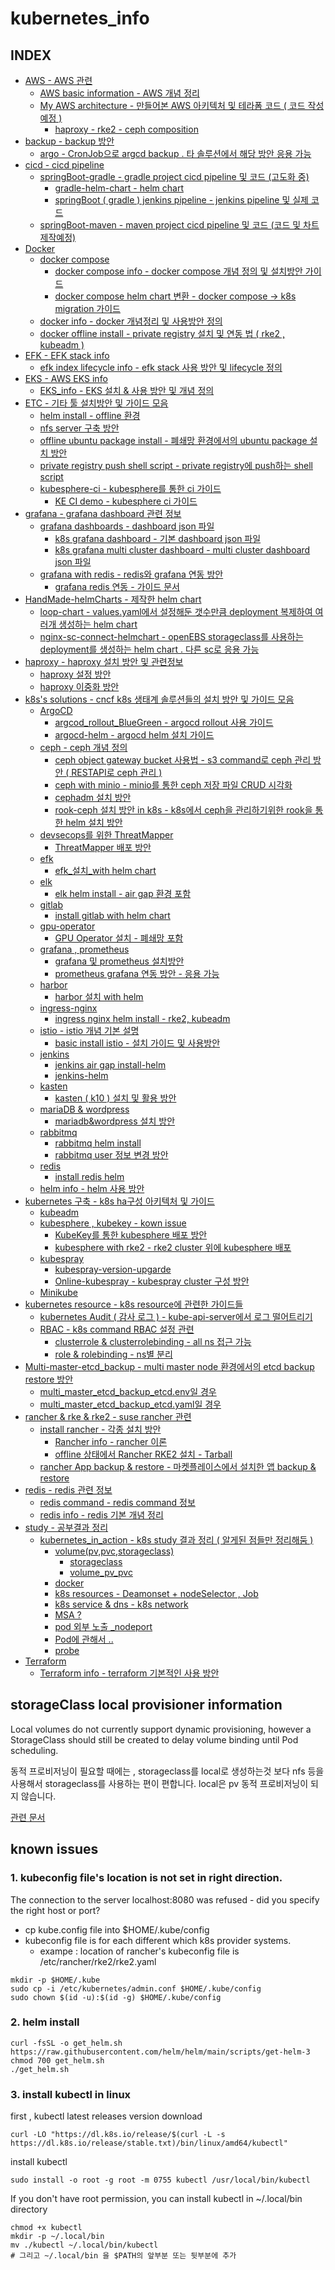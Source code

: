 # kubernetes_info
## INDEX
- [AWS - AWS 관련]()
    - [AWS basic information - AWS 개념 정리]()
    - [My AWS architecture - 만들어본 AWS 아키텍처 및 테라폼 코드 ( 코드 작성 예정 )]()
        - [haproxy - rke2 - ceph composition]()
- [backup - backup 방안]()
    - [argo - CronJob으로 argcd backup . 타 솔루션에서 해당 방안 응용 가능 ]()
- [cicd - cicd pipeline]()
    - [springBoot-gradle - gradle project cicd pipeline 및 코드 (고도화 중)]()
        - [gradle-helm-chart - helm chart]()
        - [springBoot ( gradle ) jenkins pipeline - jenkins pipeline 및 실제 코드]()
    - [springBoot-maven - maven project cicd pipeline 및 코드 (코드 및 차트 제작예정)]()
- [Docker]()
    - [docker compose]()
        - [docker compose info - docker compose 개념 정의 및 설치방안 가이드]()
        - [docker compose helm chart 변환 - docker compose -> k8s migration 가이드]()
    - [docker info - docker 개념정리 및 사용방안 정의]()
    - [docker offline install - private registry 설치 및 연동 법 ( rke2 , kubeadm )]()
- [EFK - EFK stack info]()
    - [efk index lifecycle info - efk stack 사용 방안 및 lifecycle 정의]()
- [EKS - AWS EKS info]()
    - [EKS_info - EKS 설치 & 사용 방안 및 개념 정의]()
- [ETC - 기타 툴 설치방안 및 가이드 모음]()
    - [helm install - offline 환경]()
    - [nfs server 구축 방안]()
    - [offline ubuntu package install - 폐쇄망 환경에서의 ubuntu package 설치 방안]()
    - [private registry push shell script - private registry에 push하는 shell script]()
    - [kubesphere-ci - kubesphere를 통한 ci 가이드]()
        - [KE CI demo - kubesphere ci 가이드]()
- [grafana - grafana dashboard 관련 정보]()
    - [grafana dashboards - dashboard json 파일]()
        - [k8s grafana dashboard - 기본 dashboard json 파일]()
        - [k8s grafana multi cluster dashboard - multi cluster dashboard json 파일]()
    - [grafana with redis - redis와 grafana 연동 방안]()
        - [grafana redis 연동 - 가이드 문서]()
- [HandMade-helmCharts - 제작한 helm chart]()
    - [loop-chart - values.yaml에서 설정해둔 갯수만큼 deployment 복제하여 여러개 생성하는 helm chart]()
    - [nginx-sc-connect-helmchart - openEBS storageclass를 사용하는 deployment를 생성하는 helm chart . 다른 sc로 응용 가능]()
- [haproxy - haproxy 설치 방안 및 관련정보]()
    - [haproxy 설정 방안]()
    - [haproxy 이중화 방안]()
- [k8s's solutions - cncf k8s 생태계 솔루션들의 설치 방안 및 가이드 모음]()
    - [ArgoCD]()
        - [argcod_rollout_BlueGreen - argocd rollout 사용 가이드]()
        - [argocd-helm - argocd helm 설치 가이드]()
    - [ceph - ceph 개념 정의]()
        - [ceph object gateway bucket 사용법 - s3 command로 ceph 관리 방안 ( RESTAPI로 ceph 관리 )]()
        - [ceph with minio - minio를 통한 ceph 저장 파일 CRUD 시각화]()
        - [cephadm 설치 방안]()
        - [rook-ceph 설치 방안 in k8s - k8s에서 ceph을 관리하기위한 rook을 통한 helm 설치 방안]()
    - [devsecops를 위한 ThreatMapper]()
        - [ThreatMapper 배포 방안]()
    - [efk]()
        - [efk_설치_with helm chart]()
    - [elk]()
        - [elk helm install - air gap 환경 포함]()
    - [gitlab]()
        - [install gitlab with helm chart]()
    - [gpu-operator]()
        - [GPU Operator 설치 - 폐쇄망 포함]()
    - [grafana , prometheus]()
        - [grafana 및 prometheus 설치방안]()
        - [prometheus grafana 연동 방안 - 응용 가능]()
    - [harbor]()
        - [harbor 설치 with helm]()
    - [ingress-nginx]()
        - [ingress nginx helm install - rke2, kubeadm]()
    - [istio - istio 개념 기본 설명]()
        - [basic install istio - 설치 가이드 및 사용방안]()
    - [jenkins]()
        - [jenkins air gap install-helm]()
        - [jenkins-helm]()
    - [kasten]()
        - [kasten ( k10 ) 설치 및 활용 방안]()
    - [mariaDB & wordpress]()
        - [mariadb&wordpress 설치 방안]()
    - [rabbitmq]()
        - [rabbitmq helm install]()
        - [rabbitmq user 정보 변경 방안]()
    - [redis]()
        - [install redis helm]()
    - [helm info - helm 사용 방안]()
- [kubernetes 구축 - k8s ha구성 아키텍처 및 가이드]()
    - [kubeadm]()
    - [kubesphere , kubekey - kown issue]()
        - [KubeKey를 통한 kubesphere 배포 방안]()
        - [kubesphere with rke2 - rke2 cluster 위에 kubesphere 배포]()
    - [kubespray]()
        - [kubespray-version-upgarde]()
        - [Online-kubespray - kubespray cluster 구성 방안]()
    - [Minikube]()
- [kubernetes resource - k8s resource에 관련한 가이드들]()
    - [kubernetes Audit ( 감사 로그 ) - kube-api-server에서 로그 떨어트리기]()
    - [RBAC - k8s command RBAC 설정 관련]()
        - [clusterrole & clusterrolebinding - all ns 접근 가능]()
        - [role & rolebinding - ns별 분리]()
- [Multi-master-etcd_backup - multi master node 환경에서의 etcd backup restore 방안]()
    - [multi_master_etcd_backup_etcd.env일 경우]()
    - [multi_master_etcd_backup_etcd.yaml일 경우]()
- [rancher & rke & rke2 - suse rancher 관련]()
    - [install rancher - 각종 설치 방안]()
        - [Rancher info - rancher 이론]()
        - [offline 상태에서 Rancher RKE2 설치 - Tarball]()
    - [rancher App backup & restore - 마켓플레이스에서 설치한 앱 backup & restore]()
- [redis - redis 관련 정보]()
    - [redis command - redis command 정보]()
    - [redis info - redis 기본 개념 정리]()
- [study - 공부결과 정리]()
    - [kubernetes_in_action - k8s study 결과 정리 ( 알게된 점들만 정리해둠 )]()
        - [volume(pv,pvc,storageclass)]()
            - [storageclass]()
            - [volume_pv_pvc]()
        - [docker]()
        - [k8s resources - Deamonset + nodeSelector , Job ]()
        - [k8s service & dns - k8s network]()
        - [MSA ?]()
        - [pod 외부 노출 _nodeport]()
        - [Pod에 관해서 .. ]()
        - [probe]()
- [Terraform]()
    - [Terraform info - terraform 기본적인 사용 방안]()

## storageClass local provisioner information
Local volumes do not currently support dynamic provisioning, however a StorageClass should still be created to delay volume binding until Pod scheduling.

동적 프로비저닝이 필요할 때에는 , storageclass를 local로 생성하는것 보다 nfs 등을 사용해서 storageclass를 사용하는 편이 편합니다.
local은 pv 동적 프로비저닝이 되지 않습니다.

[관련 문서](https://kubernetes.io/docs/concepts/storage/storage-classes/#local)

## known issues
### 1. kubeconfig file's location is not set in right direction.
The connection to the server localhost:8080 was refused - did you specify the right host or port?

- cp kube.config file into $HOME/.kube/config
- kubeconfig file is for each different which k8s provider systems.
    - exampe : location of rancher's kubeconfig file is /etc/rancher/rke2/rke2.yaml

```
mkdir -p $HOME/.kube
sudo cp -i /etc/kubernetes/admin.conf $HOME/.kube/config
sudo chown $(id -u):$(id -g) $HOME/.kube/config
```
### 2. helm install
```
curl -fsSL -o get_helm.sh https://raw.githubusercontent.com/helm/helm/main/scripts/get-helm-3
chmod 700 get_helm.sh
./get_helm.sh
```
### 3. install kubectl in linux
first , kubectl latest releases version download
```
curl -LO "https://dl.k8s.io/release/$(curl -L -s https://dl.k8s.io/release/stable.txt)/bin/linux/amd64/kubectl"
```
install kubectl
```
sudo install -o root -g root -m 0755 kubectl /usr/local/bin/kubectl
```
If you don't have root permission, you can install kubectl in ~/.local/bin directory
```
chmod +x kubectl
mkdir -p ~/.local/bin
mv ./kubectl ~/.local/bin/kubectl
# 그리고 ~/.local/bin 을 $PATH의 앞부분 또는 뒷부분에 추가
```
